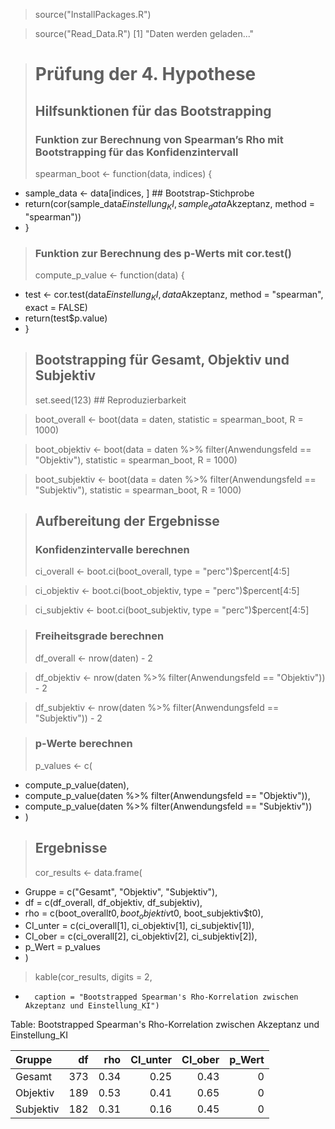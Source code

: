 
> source("InstallPackages.R")

> source("Read_Data.R")
[1] "Daten werden geladen..."

> # Prüfung der 4. Hypothese
> ## Hilfsunktionen für das Bootstrapping
> ### Funktion zur Berechnung von Spearman’s Rho mit Bootstrapping für das Konfidenzintervall
> spearman_boot <- function(data, indices) {
+   sample_data <- data[indices, ]  ## Bootstrap-Stichprobe
+   return(cor(sample_data$Einstellung_KI, sample_data$Akzeptanz, method = "spearman"))
+ }

> ### Funktion zur Berechnung des p-Werts mit cor.test()
> compute_p_value <- function(data) {
+   test <- cor.test(data$Einstellung_KI, data$Akzeptanz, method = "spearman", exact = FALSE)
+   return(test$p.value)
+ }

> ## Bootstrapping für Gesamt, Objektiv und Subjektiv
> set.seed(123)  ## Reproduzierbarkeit

> boot_overall <- boot(data = daten, statistic = spearman_boot, R = 1000)

> boot_objektiv <- boot(data = daten %>% filter(Anwendungsfeld == "Objektiv"), statistic = spearman_boot, R = 1000)

> boot_subjektiv <- boot(data = daten %>% filter(Anwendungsfeld == "Subjektiv"), statistic = spearman_boot, R = 1000)

> ## Aufbereitung der Ergebnisse
> ### Konfidenzintervalle berechnen
> ci_overall <- boot.ci(boot_overall, type = "perc")$percent[4:5]

> ci_objektiv <- boot.ci(boot_objektiv, type = "perc")$percent[4:5]

> ci_subjektiv <- boot.ci(boot_subjektiv, type = "perc")$percent[4:5]

> ### Freiheitsgrade berechnen
> df_overall <- nrow(daten) - 2

> df_objektiv <- nrow(daten %>% filter(Anwendungsfeld == "Objektiv")) - 2

> df_subjektiv <- nrow(daten %>% filter(Anwendungsfeld == "Subjektiv")) - 2

> ### p-Werte berechnen
> p_values <- c(
+   compute_p_value(daten),
+   compute_p_value(daten %>% filter(Anwendungsfeld == "Objektiv")),
+   compute_p_value(daten %>% filter(Anwendungsfeld == "Subjektiv"))
+ )

> ## Ergebnisse
> cor_results <- data.frame(
+   Gruppe = c("Gesamt", "Objektiv", "Subjektiv"),
+   df = c(df_overall, df_objektiv, df_subjektiv),
+   rho = c(boot_overall$t0, boot_objektiv$t0, boot_subjektiv$t0),
+   CI_unter = c(ci_overall[1], ci_objektiv[1], ci_subjektiv[1]),
+   CI_ober = c(ci_overall[2], ci_objektiv[2], ci_subjektiv[2]),
+   p_Wert = p_values
+ )

> kable(cor_results, digits = 2, 
+       caption = "Bootstrapped Spearman's Rho-Korrelation zwischen Akzeptanz und Einstellung_KI")


Table: Bootstrapped Spearman's Rho-Korrelation zwischen Akzeptanz und Einstellung_KI

|Gruppe    |  df|  rho| CI_unter| CI_ober| p_Wert|
|:---------|---:|----:|--------:|-------:|------:|
|Gesamt    | 373| 0.34|     0.25|    0.43|      0|
|Objektiv  | 189| 0.53|     0.41|    0.65|      0|
|Subjektiv | 182| 0.31|     0.16|    0.45|      0|
